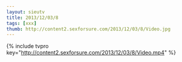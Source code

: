 ```yaml
--- 
layout: sieutv
title: 2013/12/03/8
tags: [xxx]
thumb: http://content2.sexforsure.com/2013/12/03/8/Video.jpg
---
```

{% include tvpro key="http://content2.sexforsure.com/2013/12/03/8/Video.mp4" %} 
